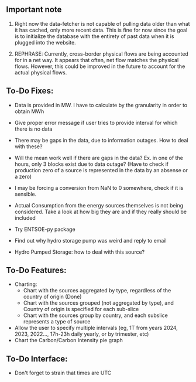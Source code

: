## Important note
1) Right now the data-fetcher is not capable of pulling data older than what it has cached, only more recent data.
This is fine for now since the goal is to initialize the database with the entirety of past data 
when it is plugged into the website.

2) REPHRASE: Currently, cross-border physical flows are being accounted for in a net way. It appears that often, net flow matches the physical flows. However, this could be improved in the future to account for the actual physical flows.


## To-Do Fixes:
- Data is provided in MW. I have to calculate by the granularity in order to obtain MWh
- Give proper error message if user tries to provide interval for which there is no data

- There may be gaps in the data, due to information outages. How to deal with these?
- Will the mean work well if there are gaps in the data? Ex. in one of the hours, only 3 blocks exist due to data outage? (Have to check if production zero of a source is represented in the data by an absense or a zero)
- I may be forcing a conversion from NaN to 0 somewhere, check if it is sensible.
- Actual Consumption from the energy sources themselves is not being considered. Take a look at how big they are and if they really should be included 


- Try ENTSOE-py package
- Find out why hydro storage pump was weird and reply to email
- Hydro Pumped Storage: how to deal with this source?


## To-Do Features:
- Charting:
  - Chart with the sources aggregated by type, regardless of the country of origin (Done)
  - Chart with the sources grouped (not aggregated by type), and Country of origin is specified for each sub-slice
  - Chart with the sources group by country, and each subslice represents a type of source
- Allow the user to specify multiple intervals (eg, 1T from years 2024, 2023, 2022..., 17h-23h daily yearly, or by trimester, etc)
- Chart the Carbon/Carbon Intensity pie graph

## To-Do Interface:
- Don't forget to strain that times are UTC
